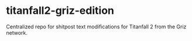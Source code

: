 # titanfall2-griz-edition
Centralized repo for shitpost text modifications for Titanfall 2 from the Griz network.
